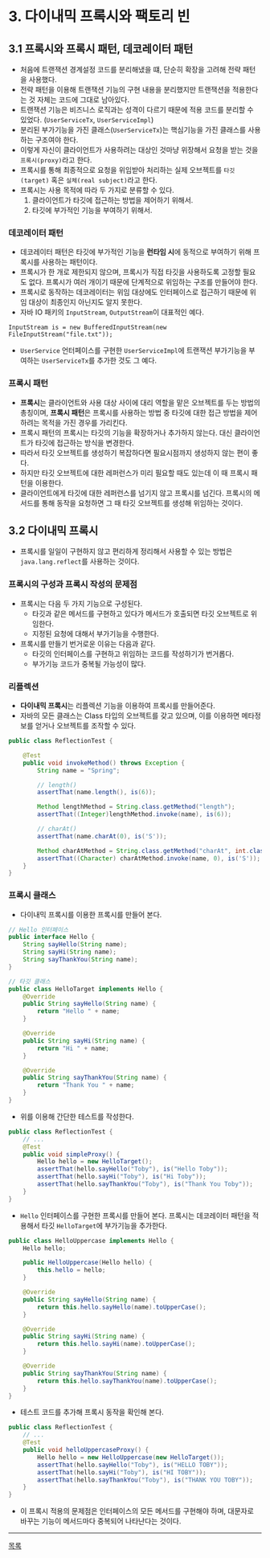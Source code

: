 # 3. 다이내믹 프록시와 팩토리 빈

## 3.1 프록시와 프록시 패턴, 데코레이터 패턴

- 처음에 트랜잭션 경계설정 코드를 분리해냈을 떄, 단순히 확장을 고려해 전략 패턴을 사용했다.
- 전략 패턴을 이용해 트랜잭션 기능의 구현 내용을 분리했지만 트랜잭션을 적용한다는 것 자체는 코드에 그대로 남아있다.
- 트랜잭션 기능은 비즈니스 로직과는 성격이 다르기 때문에 적용 코드를 분리할 수 있었다. (`UserServiceTx`, `UserServiceImpl`)
- 분리된 부가기능을 가진 클래스(`UserServiceTx`)는 핵심기능을 가진 클래스를 사용하는 구조여야 한다.
- 이렇게 자신이 클라이언트가 사용하려는 대상인 것마냥 위장해서 요청을 받는 것을 `프록시(proxy)`라고 한다.
- 프록시를 통해 최종적으로 요청을 위임받아 처리하는 실제 오브젝트를 `타깃(target)` 혹은 `실체(real subject)`라고 한다.
- 프록시는 사용 목적에 따라 두 가지로 분류할 수 있다.
    1. 클라이언트가 타깃에 접근하는 방법을 제어하기 위해서.
    2. 타깃에 부가적인 기능을 부여하기 위해서.
    
### 데코레이터 패턴

- 데코레이터 패턴은 타깃에 부가적인 기능을 **런타임 시**에 동적으로 부여하기 위해 프록시를 사용하는 패턴이다.
- 프록시가 한 개로 제한되지 않으며, 프록시가 직접 타깃을 사용하도록 고정할 필요도 없다. 프록시가 여러 개이기 때문에 단계적으로 위임하는 구조를 만들어야 한다.
- 프록시로 동작하는 데코레이터는 위임 대상에도 인터페이스로 접근하기 때문에 위임 대상이 최종인지 아닌지도 알지 못한다.
- 자바 IO 패키의 `InputStream`, `OutputStream`이 대표적인 예다.

```
InputStream is = new BufferedInputStream(new FileInputStream("file.txt"));
```

- `UserService` 언터페이스를 구현한 `UserServiceImpl`에 트랜잭션 부가기능을 부여하는 `UserServiceTx`를 추가한 것도 그 예다.

### 프록시 패턴

- **프록시**는 클라이언트와 사용 대상 사이에 대리 역할을 맡은 오브젝트를 두는 방법의 총칭이며, **프록시 패턴**은 프록시를 사용하는 방법 중 타깃에 대한 접근 방법을 제어하려는 목적을 가진 경우를 가리킨다.
- 프록시 패턴의 프록시는 타깃의 기능을 확장하거나 추가하지 않는다. 대신 클라이언트가 타깃에 접근하는 방식을 변경한다.
- 따라서 타깃 오브젝트를 생성하기 복잡하다면 필요시점까지 생성하지 않는 편이 좋다.
- 하지만 타깃 오브젝트에 대한 레퍼런스가 미리 필요할 때도 있는데 이 때 프록시 패턴을 이용한다.
- 클라이언트에게 타깃에 대한 레퍼런스를 넘기지 않고 프록시를 넘긴다. 프록시의 메서드를 통해 동작을 요청하면 그 때 타깃 오브젝트를 생성해 위임하는 것이다.

## 3.2 다이내믹 프록시

- 프록시를 일일이 구현하지 않고 편리하게 정리해서 사용할 수 있는 방법은 `java.lang.reflect`를 사용하는 것이다.

### 프록시의 구성과 프록시 작성의 문제점

- 프록시는 다음 두 가지 기능으로 구성된다.
    - 타깃과 같은 메서드를 구현하고 있다가 메서드가 호출되면 타깃 오브젝트로 위임한다.
    - 지정된 요청에 대해서 부가기능을 수행한다.
- 프록시를 만들기 번거로운 이유는 다음과 같다.
    - 타깃의 인터페이스를 구현하고 위임하는 코드를 작성하기가 번거롭다.
    - 부가기능 코드가 중복될 가능성이 많다.

### 리플렉션

- **다이내믹 프록시**는 리플렉션 기능을 이용하여 프록시를 만들어준다.
- 자바의 모든 클래스는 Class 타입의 오브젝트를 갖고 있으며, 이를 이용하면 메타정보를 얻거나 오브젝트를 조작할 수 있다.

```java
public class ReflectionTest {

    @Test
    public void invokeMethod() throws Exception {
        String name = "Spring";

        // length()
        assertThat(name.length(), is(6));

        Method lengthMethod = String.class.getMethod("length");
        assertThat((Integer)lengthMethod.invoke(name), is(6));

        // charAt()
        assertThat(name.charAt(0), is('S'));

        Method charAtMethod = String.class.getMethod("charAt", int.class);
        assertThat((Character) charAtMethod.invoke(name, 0), is('S'));
    }
}
```

### 프록시 클래스

- 다이내믹 프록시를 이용한 프록시를 만들어 본다.

```java
// Hello 인터페이스
public interface Hello {
    String sayHello(String name);
    String sayHi(String name);
    String sayThankYou(String name);
}
```

```java
// 타깃 클래스
public class HelloTarget implements Hello {
    @Override
    public String sayHello(String name) {
        return "Hello " + name;
    }

    @Override
    public String sayHi(String name) {
        return "Hi " + name;
    }

    @Override
    public String sayThankYou(String name) {
        return "Thank You " + name;
    }
}
```

- 위를 이용해 간단한 테스트를 작성한다.

```java
public class ReflectionTest {
    // ...
    @Test
    public void simpleProxy() {
        Hello hello = new HelloTarget();
        assertThat(hello.sayHello("Toby"), is("Hello Toby"));
        assertThat(hello.sayHi("Toby"), is("Hi Toby"));
        assertThat(hello.sayThankYou("Toby"), is("Thank You Toby"));
    }
}
```

- `Hello` 인터페이스를 구현한 프록시를 만들어 본다. 프록시는 데코레이터 패턴을 적용해서 타깃 `HelloTarget`에 부가기능을 추가한다.

```java
public class HelloUppercase implements Hello {
    Hello hello;

    public HelloUppercase(Hello hello) {
        this.hello = hello;
    }

    @Override
    public String sayHello(String name) {
        return this.hello.sayHello(name).toUpperCase();
    }

    @Override
    public String sayHi(String name) {
        return this.hello.sayHi(name).toUpperCase();
    }

    @Override
    public String sayThankYou(String name) {
        return this.hello.sayThankYou(name).toUpperCase();
    }
}
```

- 테스트 코드를 추가해 프록시 동작을 확인해 본다.

```java
public class ReflectionTest {
    // ...
    @Test
    public void helloUppercaseProxy() {
        Hello hello = new HelloUppercase(new HelloTarget());
        assertThat(hello.sayHello("Toby"), is("HELLO TOBY"));
        assertThat(hello.sayHi("Toby"), is("HI TOBY"));
        assertThat(hello.sayThankYou("Toby"), is("THANK YOU TOBY"));
    }
}
```

- 이 프록시 적용의 문제점은 인터페이스의 모든 메서드를 구현해야 하며, 대문자로 바꾸는 기능이 메서드마다 중복되어 나타난다는 것이다.

---
[목록](./index.md)
